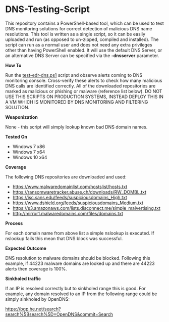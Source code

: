 # DNS-Testing-Script

This repository contains a PowerShell-based tool, which can be used to test DNS monitoring solutions for correct detection of malicious DNS name resolutions. This tool is written as a single script, so it can be easily uploaded and run (as opposed to un-zipped, compiled and installed). The script can run as a normal user and does not need any extra privileges other than having PowerShell enabled. It will use the default DNS Server, or an alternative DNS Server can be specified via the **-dnsserver** parameter. 


**How To**

Run the [test-edr-dns.ps1](test-edr-dns.ps1) script and observe alerts coming to DNS monitoring console. Cross-verify these alerts to check how many malicious DNS calls are identified correctly. All of the downloaded repositories are marked as malicious or phishing or malware (reference list below). DO NOT USE THIS SCRIPTS ON PRODUCTION SYSTEMS, INSTEAD DEPLOY THIS IN A VM WHICH IS MONITORED BY DNS MONITORING AND FILTERING SOLUTION.  

**Weaponization** 

None - this script will simply lookup known bad DNS domain names.

**Tested On**

* Windows 7 x86
* Windows 7 x64
* Windows 10 x64

**Coverage**

The following DNS repositories are downloaded and used: 

* https://www.malwaredomainlist.com/hostslist/hosts.txt 
* https://ransomwaretracker.abuse.ch/downloads/RW_DOMBL.txt
* https://isc.sans.edu/feeds/suspiciousdomains_High.txt
* https://www.dshield.org/feeds/suspiciousdomains_Medium.txt
* https://s3.amazonaws.com/lists.disconnect.me/simple_malvertising.txt
* http://mirror1.malwaredomains.com/files/domains.txt

**Process** 

For each domain name from above list a simple nslookup is executed. If nslookup fails this mean that DNS block was successful. 

**Expected Outcome**

DNS resolution to malware domains should be blocked. Following this example, if 44223 malware domains are looked up and there are 44223 alerts then coverage is 100%.

**Sinkholed traffic**

If an IP is resolved correctly but to sinkholed range this is good. For example, any domain resolved to an IP from the following range could be simply sinkholed by OpenDNS:

https://bgp.he.net/search?search%5Bsearch%5D=OpenDNS&commit=Search

